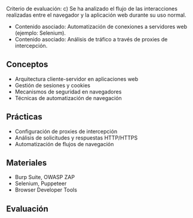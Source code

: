 Criterio de evaluación:
c) Se ha analizado el flujo de las interacciones realizadas entre el navegador y la aplicación web durante su uso normal.

* Contenido asociado: Automatización de conexiones a servidores web (ejemplo: Selenium).
* Contenido asociado: Análisis de tráfico a través de proxies de intercepción.


## Conceptos
- Arquitectura cliente-servidor en aplicaciones web
- Gestión de sesiones y cookies
- Mecanismos de seguridad en navegadores
- Técnicas de automatización de navegación

## Prácticas
- Configuración de proxies de intercepción
- Análisis de solicitudes y respuestas HTTP/HTTPS
- Automatización de flujos de navegación

## Materiales
- Burp Suite, OWASP ZAP
- Selenium, Puppeteer
- Browser Developer Tools

## Evaluación